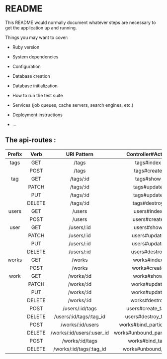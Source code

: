 # README

This README would normally document whatever steps are necessary to get the
application up and running.

Things you may want to cover:

* Ruby version

* System dependencies

* Configuration

* Database creation

* Database initialization

* How to run the test suite

* Services (job queues, cache servers, search engines, etc.)

* Deployment instructions

* ...


## The api-routes : 

| Prefix    | Verb  | URI Pattern               | Controller#Action |
| :---------: | :-----: | :-------------------------: | :-----------------: |
| tags      |  GET  |  /tags                    | tags#index |
|           | POST  | /tags                     | tags#create |
| tag       | GET   | /tags/:id                 | tags#show |
|           | PATCH | /tags/:id                 | tags#update |
|           | PUT   | /tags/:id                 | tags#update |
|           | DELETE| /tags/:id                 | tags#destroy |
| users     | GET   | /users                    | users#index |
|           | POST  | /users                    | users#create |
| user      | GET   | /users/:id                | users#show |
|           | PATCH | /users/:id                | users#update |
|           | PUT   | /users/:id                | users#update |
|           | DELETE| /users/:id                | users#destroy |
| works     | GET   | /works                    | works#index |
|           | POST  | /works                    | works#create |
| work      | GET   | /works/:id                | works#show |
|           | PATCH | /works/:id                | works#update |
|           | PUT   | /works/:id                | works#update |
|           | DELETE| /works/:id                | works#destroy |
|           | POST  | /users/:id/tags           | users#create_tags |
|           | DELETE| /users/:id/tags/:tag_id   | users#destroy_tags           |
|           | POST  | /works/:id/users          |works#bind_participants        |
|           | DELETE| /works/:id/users/:user_id | works#unbound_participants    |
|           | POST  | /works/:id/tags           | works#bind_tags               |
|           | DELETE| /works/:id/tags/:tag_id   | works#unbound_tags            |